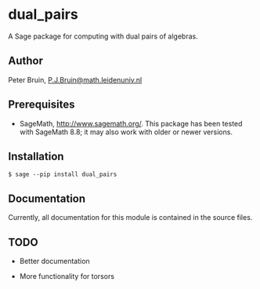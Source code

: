 dual_pairs
==========

A Sage package for computing with dual pairs of algebras.


Author
------

Peter Bruin, <P.J.Bruin@math.leidenuniv.nl>


Prerequisites
-------------

- SageMath, <http://www.sagemath.org/>.  This package has been tested
  with SageMath 8.8; it may also work with older or newer versions.


Installation
------------

    $ sage --pip install dual_pairs

Documentation
-------------

Currently, all documentation for this module is contained in the
source files.

TODO
----

- Better documentation

- More functionality for torsors
